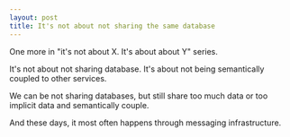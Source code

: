 ```yaml
---
layout: post
title: It's not about not sharing the same database
---
```


One more in "it's not about X. It's about about Y" series.

It's not about not sharing database.
It's about not being semantically coupled to other services.

We can be not sharing databases, but still share too much data or too implicit data and semantically couple.

And these days, it most often happens through messaging infrastructure.
